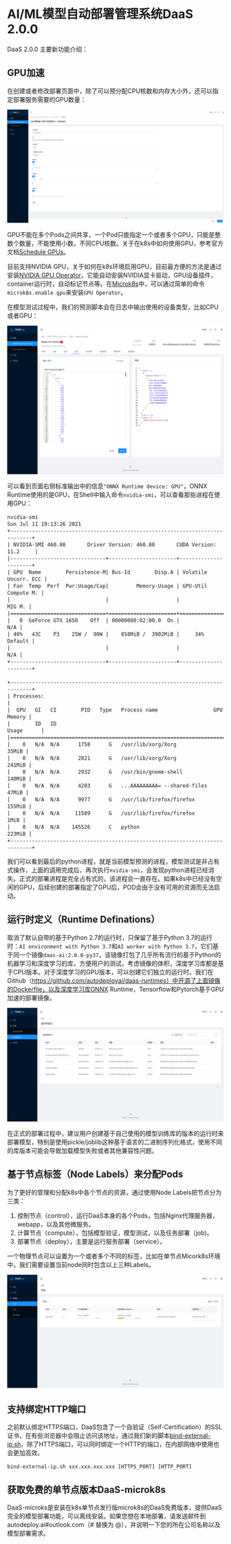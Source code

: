# AI/ML模型自动部署管理系统DaaS 2.0.0

DaaS 2.0.0 主要新功能介绍：

## GPU加速

在创建或者修改部署页面中，除了可以预分配CPU核数和内存大小外，还可以指定部署服务需要的GPU数量：

![DaaS-deployment](daas-deployment.png)

GPU不能在多个Pods之间共享，一个Pod只能指定一个或者多个GPU，只能是整数个数量，不能使用小数，不同CPU核数。关于在k8s中如何使用GPU，参考官方文档[Schedule GPUs](https://kubernetes.io/docs/tasks/manage-gpus/scheduling-gpus/)。

目前支持NVIDIA GPU，关于如何在k8s环境启用GPU，目前最方便的方法是通过安装[NVIDIA GPU Operator](https://docs.nvidia.com/datacenter/cloud-native/gpu-operator/getting-started.html)，它能自动安装NVIDIA显卡驱动，GPU设备插件，container运行时，自动标记节点等。在[Microk8s](https://microk8s.io/docs/addon-gpu)中，可以通过简单的命令`microk8s.enable gpu`来安装`GPU Operator`。

在模型测试过程中，我们的预测脚本会在日志中输出使用的设备类型，比如CPU或者GPU：

![DaaS-model-test](daas-model-test.png)

可以看到页面右侧标准输出中的信息`"ONNX Runtime device: GPU"`，ONNX Runtime使用的是GPU，在Shell中输入命令`nvidia-smi`，可以查看那些进程在使用GPU：
```
nvidia-smi 
Sun Jul 11 19:13:26 2021       
+-----------------------------------------------------------------------------+
| NVIDIA-SMI 460.80       Driver Version: 460.80       CUDA Version: 11.2     |
|-------------------------------+----------------------+----------------------+
| GPU  Name        Persistence-M| Bus-Id        Disp.A | Volatile Uncorr. ECC |
| Fan  Temp  Perf  Pwr:Usage/Cap|         Memory-Usage | GPU-Util  Compute M. |
|                               |                      |               MIG M. |
|===============================+======================+======================|
|   0  GeForce GTX 1650    Off  | 00000000:02:00.0  On |                  N/A |
| 40%   43C    P3    25W /  90W |    858MiB /  3902MiB |     34%      Default |
|                               |                      |                  N/A |
+-------------------------------+----------------------+----------------------+
                                                                               
+-----------------------------------------------------------------------------+
| Processes:                                                                  |
|  GPU   GI   CI        PID   Type   Process name                  GPU Memory |
|        ID   ID                                                   Usage      |
|=============================================================================|
|    0   N/A  N/A      1758      G   /usr/lib/xorg/Xorg                 35MiB |
|    0   N/A  N/A      2821      G   /usr/lib/xorg/Xorg                241MiB |
|    0   N/A  N/A      2932      G   /usr/bin/gnome-shell              140MiB |
|    0   N/A  N/A      4203      G   ...AAAAAAAAA= --shared-files       47MiB |
|    0   N/A  N/A      9977      G   /usr/lib/firefox/firefox          155MiB |
|    0   N/A  N/A     11589      G   /usr/lib/firefox/firefox            1MiB |
|    0   N/A  N/A    145526      C   python                            223MiB |
+-----------------------------------------------------------------------------+
```
我们可以看到最后的python进程，就是当前模型预测的进程，模型测试是非占有式操作，上面的调用完成后，再次执行`nvidia-smi`，会发现python进程已经消失。正式的部署进程是完全占有式的，该进程会一直存在。如果k8s中已经没有空闲的GPU，后续创建的部署指定了GPU后，POD会由于没有可用的资源而无法启动。

## 运行时定义（Runtime Definations）

取消了默认自带的基于Python 2.7的运行时，只保留了基于Python 3.7的运行时：`AI environment with Python 3.7`和`AI worker with Python 3.7`，它们基于同一个镜像`daas-ai:2.0.0-py37`，该镜像打包了几乎所有流行的基于Python的机器学习和深度学习的库，方便用户的测试，考虑镜像的体积，深度学习库都是基于CPU版本。对于深度学习的GPU版本，可以创建它们独立的运行时。我们在Github（https://github.com/autodeployai/daas-runtimes）中开源了上面镜像的Dockerfile，以及深度学习库ONNX Runtime，Tensorflow和Pytorch基于GPU加速的部署镜像。

![DaaS-runtimes](daas-runtimes.png)

在正式的部署过程中，建议用户创建基于自己使用的模型训练库的版本的运行时来部署模型，特别是使用pickle/joblib这种基于语言的二进制序列化格式，使用不同的库版本可能会导致加载模型失败或者其他兼容性问题。


## 基于节点标签（Node Labels）来分配Pods

为了更好的管理和分配k8s中各个节点的资源，通过使用Node Labels把节点分为三类：
1. 控制节点（control），运行DaaS本身的各个Pods，包括Nginx代理服务器，webapp，以及其他微服务。
2. 计算节点（compute），包括模型验证，模型测试，以及任务部署（job)。
3. 部署节点（deploy），主要是运行服务部署（service）。

一个物理节点可以设置为一个或者多个不同的标签，比如在单节点Micork8s环境中，我们需要设置当前node同时包含以上三种Labels。

![DaaS-nodes](daas-nodes.png)

## 支持绑定HTTP端口

之前默认绑定HTTPS端口，DaaS包含了一个自验证（Self-Certification）的SSL证书，在有些浏览器中会阻止访问该地址，通过我们新的脚本[bind-external-ip.sh](https://github.com/autodeployai/daas-microk8s)，除了HTTPS端口，可以同时绑定一个HTTP的端口，在内部网络中使用也会更加高效。

```
bind-external-ip.sh xxx.xxx.xxx.xxx [HTTPS_PORT] [HTTP_PORT]
```

## 获取免费的单节点版本DaaS-microk8s

DaaS-microks是安装在k8s单节点发行版microk8s的DaaS免费版本，提供DaaS完全的模型部署功能，可以离线安装。如果您想在本地部署，请发送邮件到 autodeploy.ai#outlook.com（# 替换为 @），并说明一下您的所在公司名称以及模型部署需求。
